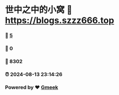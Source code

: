 # 世中之中的小窝 :link: https://blogs.szzz666.top 
### :page_facing_up: [5](https://blogs.szzz666.top/tag.html) 
### :speech_balloon: 0 
### :hibiscus: 8302 
### :alarm_clock: 2024-08-13 23:14:26 
### Powered by :heart: [Gmeek](https://github.com/Meekdai/Gmeek)
